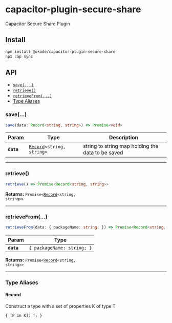 # capacitor-plugin-secure-share

Capacitor Secure Share Plugin

## Install

```bash
npm install @okode/capacitor-plugin-secure-share
npx cap sync
```

## API

<docgen-index>

* [`save(...)`](#save)
* [`retrieve()`](#retrieve)
* [`retrieveFrom(...)`](#retrievefrom)
* [Type Aliases](#type-aliases)

</docgen-index>

<docgen-api>
<!--Update the source file JSDoc comments and rerun docgen to update the docs below-->

### save(...)

```typescript
save(data: Record<string, string>) => Promise<void>
```

| Param      | Type                                                            | Description                                       |
| ---------- | --------------------------------------------------------------- | ------------------------------------------------- |
| **`data`** | <code><a href="#record">Record</a>&lt;string, string&gt;</code> | string to string map holding the data to be saved |

--------------------


### retrieve()

```typescript
retrieve() => Promise<Record<string, string>>
```

**Returns:** <code>Promise&lt;<a href="#record">Record</a>&lt;string, string&gt;&gt;</code>

--------------------


### retrieveFrom(...)

```typescript
retrieveFrom(data: { packageName: string; }) => Promise<Record<string, string>>
```

| Param      | Type                                  |
| ---------- | ------------------------------------- |
| **`data`** | <code>{ packageName: string; }</code> |

**Returns:** <code>Promise&lt;<a href="#record">Record</a>&lt;string, string&gt;&gt;</code>

--------------------


### Type Aliases


#### Record

Construct a type with a set of properties K of type T

<code>{
 [P in K]: T;
 }</code>

</docgen-api>
